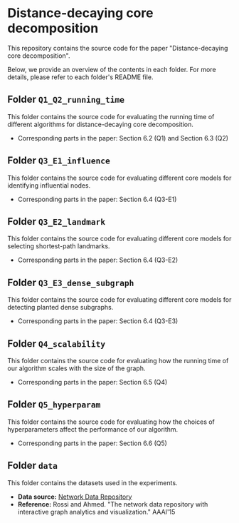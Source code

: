 # Distance-decaying core decomposition

This repository contains the source code for the paper "Distance-decaying core decomposition".

Below, we provide an overview of the contents in each folder. For more details, please refer to each folder's README file.

## Folder `Q1_Q2_running_time`

This folder contains the source code for evaluating the running time of different algorithms for distance-decaying core decomposition.

- Corresponding parts in the paper: Section 6.2 (Q1) and Section 6.3 (Q2)

## Folder `Q3_E1_influence`

This folder contains the source code for evaluating different core models for identifying influential nodes.

- Corresponding parts in the paper: Section 6.4 (Q3-E1)

## Folder `Q3_E2_landmark`

This folder contains the source code for evaluating different core models for selecting shortest-path landmarks.

- Corresponding parts in the paper: Section 6.4 (Q3-E2)

## Folder `Q3_E3_dense_subgraph`

This folder contains the source code for evaluating different core models for detecting planted dense subgraphs.

- Corresponding parts in the paper: Section 6.4 (Q3-E3)

## Folder `Q4_scalability`

This folder contains the source code for evaluating how the running time of our algorithm scales with the size of the graph.

- Corresponding parts in the paper: Section 6.5 (Q4)

## Folder `Q5_hyperparam`

This folder contains the source code for evaluating how the choices of hyperparameters affect the performance of our algorithm.

- Corresponding parts in the paper: Section 6.6 (Q5)

## Folder `data`

This folder contains the datasets used in the experiments.

- **Data source:** [Network Data Repository](https://networkrepository.com/)
- **Reference:** Rossi and Ahmed. "The network data repository with interactive graph analytics and visualization." AAAI'15
